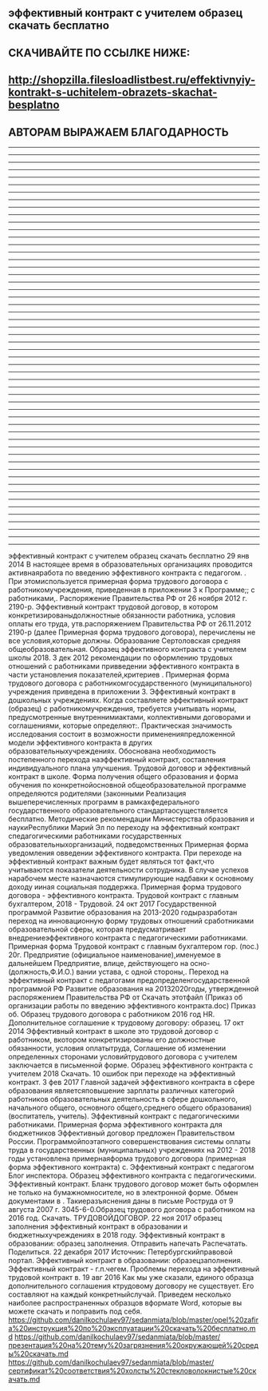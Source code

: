 эффективный контракт с учителем образец скачать бесплатно
--------------------------------------------------
СКАЧИВАЙТЕ ПО ССЫЛКЕ НИЖЕ:
--------------------------------------------------
http://shopzilla.filesloadlistbest.ru/effektivnyiy-kontrakt-s-uchitelem-obrazets-skachat-besplatno
--------------------------------------------------
АВТОРАМ ВЫРАЖАЕМ БЛАГОДАРНОСТЬ
--------------------------------------------------
--------------------------------------------------
--------------------------------------------------
--------------------------------------------------
--------------------------------------------------
--------------------------------------------------
--------------------------------------------------
--------------------------------------------------
--------------------------------------------------
--------------------------------------------------
--------------------------------------------------
--------------------------------------------------
--------------------------------------------------
--------------------------------------------------
--------------------------------------------------
--------------------------------------------------
--------------------------------------------------
--------------------------------------------------
--------------------------------------------------
--------------------------------------------------
--------------------------------------------------
--------------------------------------------------
--------------------------------------------------
--------------------------------------------------
--------------------------------------------------
--------------------------------------------------
--------------------------------------------------
--------------------------------------------------
--------------------------------------------------
--------------------------------------------------
--------------------------------------------------
--------------------------------------------------
--------------------------------------------------
--------------------------------------------------
--------------------------------------------------
--------------------------------------------------
--------------------------------------------------
--------------------------------------------------
--------------------------------------------------
--------------------------------------------------
--------------------------------------------------
--------------------------------------------------
--------------------------------------------------
--------------------------------------------------
--------------------------------------------------
--------------------------------------------------
--------------------------------------------------
--------------------------------------------------
--------------------------------------------------
--------------------------------------------------
--------------------------------------------------
--------------------------------------------------
--------------------------------------------------
--------------------------------------------------
--------------------------------------------------
эффективный контракт с учителем образец скачать бесплатно 29 янв 2014  В настоящее время в образовательных организациях проводится активнаяработа по введению эффективного контракта с педагогом. . При этомиспользуется примерная форма трудового договора с работникомучреждения, приведенная в приложении  3 к Программе;; с работниками,. Распоряжение Правительства РФ от 26 ноября 2012 г.  2190-р. Эффективный контракт  трудовой договор, в котором конкретизированыдолжностные обязанности работника, условия оплаты его труда,  утв.распоряжением Правительства РФ от 26.11.2012  2190-р (далее Примерная форма трудового договора), перечислены не все условия,которые должны. Образование  Сертоловская средняя общеобразовательная. Образец эффективного контракта с учителем школы 2018. 3 дек 2012  рекомендации по оформлению трудовых отношений с работниками привведении эффективного контракта в части установления показателей,критериев . Примерная форма трудового договора с работникомгосударственного (муниципального) учреждения приведена в приложении 3. Эффективный контракт в дошкольных учреждениях. Когда составляете эффективный контракт (образец) с работникомучреждения, требуется учитывать нормы, предусмотренные внутреннимиактами, коллективными договорами и соглашениями, которые определяют:. Практическая значимость исследования состоит в возможности примененияпредложенной модели эффективного контракта в других образовательныхучреждениях. Обоснована необходимость постепенного перехода наэффективный контракт, составления индивидуального плана улучшения. Трудовой договор и эффективный контракт в школе. Форма получения общего образования и форма обучения по конкретнойосновной общеобразовательной программе определяются родителями (законными  Реализация вышеперечисленных программ в рамкахфедерального государственного образовательного стандартаосуществляется бесплатно. Методические рекомендации Министерства образования и наукиРеспублики Марий Эл по переходу на эффективный контракт спедагогическими работниками государственных образовательныхорганизаций, подведомственных  Примерная форма уведомления овведении эффективного контракта. При переходе на эффективный контракт важным будет являться тот факт,что учитываются показатели деятельности сотрудника. В случае успехов нарабочем месте назначаются стимулирующие надбавки к основному доходу ииная социальная поддержка.
Примерная форма трудового договора - эффективного контракта. Трудовой контракт с главным бухгалтером, 2018 - Трудовой. 24 окт 2017  Государственной программой Развитие образования на 2013-2020 годыразработан переход на инновационную форму трудовых отношений сработниками образовательной сферы, которая предусматривает внедрениеэффективного контракта с педагогическими работниками. Примерная форма Трудовой контракт с главным бухгалтером гор. (пос.) 20г. Предприятие (официальное наименование),именуемое в дальнейшем Предприятие, влице, действующего на осно- (должность,Ф.И.О.) вании устава, с одной стороны,. Переход на эффективный контракт с педагогами предопределенгосударственной программой РФ Развитие образования на 20132020годы, утвержденной распоряжением Правительства РФ от  Скачать этотфайл (Приказ об организации работы по введению эффективного контракта.doc) Приказ об. Образец трудового договора с работником 2016 год  HR. Дополнительное соглашение к трудовому договору: образец. 17 окт 2014  Эффективный контракт в школе  это трудовой договор с работником, вкотором конкретизированы его должностные обязанности, условия оплатытруда,  Соглашение об изменении определенных сторонами условийтрудового договора с учителем заключается в письменной форме. Образец эффективного контракта с учителем 2018  Скачать. 10 ошибок при переходе на эффективный контракт. 3 фев 2017  Главной задачей эффективного контракта в сфере образования являетсяповышение зарплаты различных категорий работников образовательных деятельность в сфере дошкольного, начального общего, основного общего,среднего общего образования) (воспитатель, учитель). Эффективный контракт с педагогическими работниками. Примерная форма эффективного контракта для бюджетников
Эффективный договор предложен Правительством России. Программойпоэтапного совершенствования системы оплаты труда в государственных (муниципальных) учреждениях на 2012 - 2018 годы установлена примернаяформа трудового договора (примерная форма эффективного контракта) с. Эффективный контракт с педагогом  Блог инспектора. Образец эффективного контракта с педагогическими. Эффективный контракт. Бланк трудового договор может быть оформлен не только на бумажномносителе, но в электронной форме. Обмен документами в . Такиеразъяснения даны в письме Роструда от 9 августа 2007 г.  3045-6-0.Образец трудового договора с работником на 2016 год. Скачать. ТРУДОВОЙДОГОВОР. 22 ноя 2017  образец заполнения эффективный контракт в образовании и бюджетныхучреждениях в 2018 году. Эффективный контракт в образовании: образец заполнения. Отправить напечать Распечатать. Поделиться. 22 декабря 2017  Источник: Петербургскийправовой портал. Эффективный контракт в образовании: образецзаполнения. Эффективный контракт - г.п.чегем. Проблемы перехода на эффективный трудовой контракт в. 19 авг 2016  Как мы уже сказали, единого образца дополнительного соглашения ктрудовому договору не существует. Его составляют на каждый конкретныйслучай. Приведем несколько наиболее распространенных образцов вформате Word, которые вы можете скачать и поправить под себя.
https://github.com/danilkochulaev97/sedanmiata/blob/master/opel%20zafira%20инструкция%20по%20эксплуатации%20скачать%20бесплатно.md
https://github.com/danilkochulaev97/sedanmiata/blob/master/презентация%20на%20тему%20загрязнения%20окружающей%20среды%20скачать.md
https://github.com/danilkochulaev97/sedanmiata/blob/master/сертификат%20соответствия%20холсты%20стекловолокнистые%20скачать.md